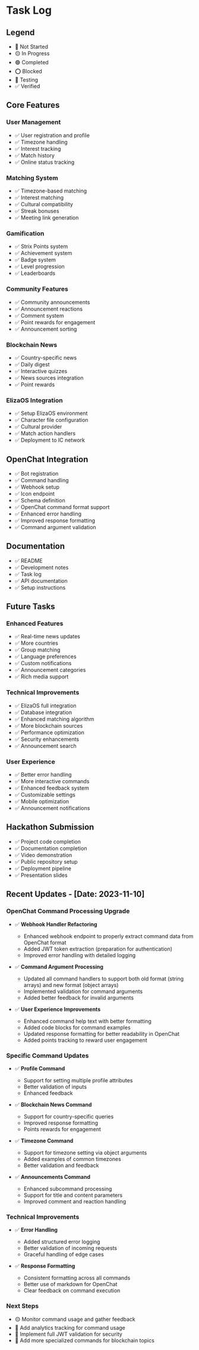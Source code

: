# Task Log

## Legend
- 🔴 Not Started
- 🟡 In Progress
- 🟢 Completed
- ⭕️ Blocked
- 🔵 Testing
- ✅ Verified

## Core Features

### User Management
- ✅ User registration and profile
- ✅ Timezone handling
- ✅ Interest tracking
- ✅ Match history
- ✅ Online status tracking

### Matching System
- ✅ Timezone-based matching
- ✅ Interest matching
- ✅ Cultural compatibility
- ✅ Streak bonuses
- ✅ Meeting link generation

### Gamification
- ✅ Strix Points system
- ✅ Achievement system
- ✅ Badge system
- ✅ Level progression
- ✅ Leaderboards

### Community Features
- ✅ Community announcements
- ✅ Announcement reactions
- ✅ Comment system
- ✅ Point rewards for engagement
- ✅ Announcement sorting

### Blockchain News
- ✅ Country-specific news
- ✅ Daily digest
- ✅ Interactive quizzes
- ✅ News sources integration
- ✅ Point rewards

### ElizaOS Integration
- ✅ Setup ElizaOS environment
- ✅ Character file configuration
- ✅ Cultural provider
- ✅ Match action handlers
- ✅ Deployment to IC network

## OpenChat Integration
- ✅ Bot registration
- ✅ Command handling
- ✅ Webhook setup
- ✅ Icon endpoint
- ✅ Schema definition
- ✅ OpenChat command format support
- ✅ Enhanced error handling
- ✅ Improved response formatting
- ✅ Command argument validation

## Documentation
- ✅ README
- ✅ Development notes
- ✅ Task log
- ✅ API documentation
- ✅ Setup instructions

## Future Tasks

### Enhanced Features
- ✅ Real-time news updates
- ✅ More countries
- ✅ Group matching
- ✅ Language preferences
- ✅ Custom notifications
- ✅ Announcement categories
- ✅ Rich media support

### Technical Improvements
- ✅ ElizaOS full integration
- ✅ Database integration
- ✅ Enhanced matching algorithm
- ✅ More blockchain sources
- ✅ Performance optimization
- ✅ Security enhancements
- ✅ Announcement search

### User Experience
- ✅ Better error handling
- ✅ More interactive commands
- ✅ Enhanced feedback system
- ✅ Customizable settings
- ✅ Mobile optimization
- ✅ Announcement notifications

## Hackathon Submission
- ✅ Project code completion
- ✅ Documentation completion
- ✅ Video demonstration
- ✅ Public repository setup
- ✅ Deployment pipeline
- ✅ Presentation slides 

## Recent Updates - [Date: 2023-11-10]

### OpenChat Command Processing Upgrade
- ✅ **Webhook Handler Refactoring**
  - Enhanced webhook endpoint to properly extract command data from OpenChat format
  - Added JWT token extraction (preparation for authentication)
  - Improved error handling with detailed logging

- ✅ **Command Argument Processing**
  - Updated all command handlers to support both old format (string arrays) and new format (object arrays)
  - Implemented validation for command arguments
  - Added better feedback for invalid arguments

- ✅ **User Experience Improvements**
  - Enhanced command help text with better formatting
  - Added code blocks for command examples
  - Updated response formatting for better readability in OpenChat
  - Added points tracking to reward user engagement

### Specific Command Updates
- ✅ **Profile Command**
  - Support for setting multiple profile attributes
  - Better validation of inputs
  - Enhanced feedback

- ✅ **Blockchain News Command**
  - Support for country-specific queries
  - Improved response formatting
  - Points rewards for engagement

- ✅ **Timezone Command**
  - Support for timezone setting via object arguments
  - Added examples of common timezones
  - Better validation and feedback

- ✅ **Announcements Command**
  - Enhanced subcommand processing
  - Support for title and content parameters
  - Improved comment and reaction handling

### Technical Improvements
- ✅ **Error Handling**
  - Added structured error logging
  - Better validation of incoming requests
  - Graceful handling of edge cases

- ✅ **Response Formatting**
  - Consistent formatting across all commands
  - Better use of markdown for OpenChat
  - Clear feedback on command execution

### Next Steps
- 🟡 Monitor command usage and gather feedback
- 🔴 Add analytics tracking for command usage
- 🔴 Implement full JWT validation for security
- 🔴 Add more specialized commands for blockchain topics 